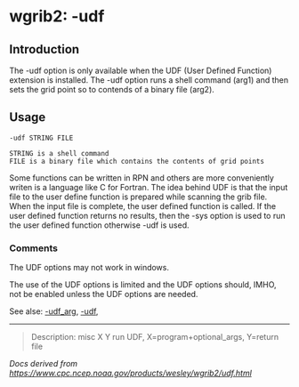 # wgrib2: -udf

## Introduction

The -udf option is only available when the UDF
(User Defined Function) extension is installed.
The -udf option runs a shell command (arg1) and then
sets the grid point so to contends of a binary file (arg2).

## Usage

```
-udf STRING FILE

STRING is a shell command
FILE is a binary file which contains the contents of grid points
```

Some functions can be written in RPN and others are more
conveniently writen is a language like C for Fortran.
The idea behind UDF is that the input file to the user
define function is prepared while scanning the grib file.
When the input file is complete, the user defined function
is called. If the user defined function returns no results, then
the -sys option is used to run the user
defined function otherwise -udf is used.

### Comments

The UDF options may not work in windows.

The use of the UDF options is limited and the UDF options should, IMHO,
not be enabled unless the UDF options are needed.

See alse: [-udf_arg](./udf_arg.md),
[-udf](./udf.md),

---

> Description: misc X Y run UDF, X=program+optional_args, Y=return file

_Docs derived from <https://www.cpc.ncep.noaa.gov/products/wesley/wgrib2/udf.html>_
